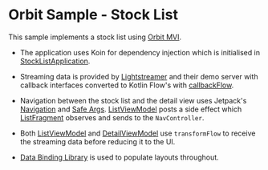# Orbit Sample - Stock List

This sample implements a stock list using [Orbit MVI](https://github.com/babylonhealth/orbit-mvi).

- The application uses Koin for dependency injection which is initialised in
  [StockListApplication](src/main/kotlin/org/orbitmvi/orbit/sample/stocklist/StockListApplication.kt).

- Streaming data is provided by [Lightstreamer](https://lightstreamer.com) and
  their demo server with callback interfaces converted to Kotlin Flow's with
  [callbackFlow](https://kotlin.github.io/kotlinx.coroutines/kotlinx-coroutines-core/kotlinx.coroutines.flow/callback-flow.html).

- Navigation between the stock list and the detail view uses Jetpack's [Navigation](https://developer.android.com/guide/navigation)
  and [Safe Args](https://developer.android.com/guide/navigation/navigation-pass-data#Safe-args).
  [ListViewModel](src/main/kotlin/org/orbitmvi/orbit/sample/stocklist/list/business/ListViewModel.kt)
  posts a side effect which [ListFragment](src/main/kotlin/org/orbitmvi/orbit/sample/stocklist/list/ui/ListFragment.kt)
  observes and sends to the `NavController`.

- Both [ListViewModel](src/main/kotlin/org/orbitmvi/orbit/sample/stocklist/list/business/ListViewModel.kt)
  and [DetailViewModel](src/main/kotlin/org/orbitmvi/orbit/sample/stocklist/detail/business/DetailViewModel.kt)
  use `transformFlow` to receive the streaming data before reducing it to the
  UI.

- [Data Binding Library](https://developer.android.com/topic/libraries/data-binding)
  is used to populate layouts throughout.
